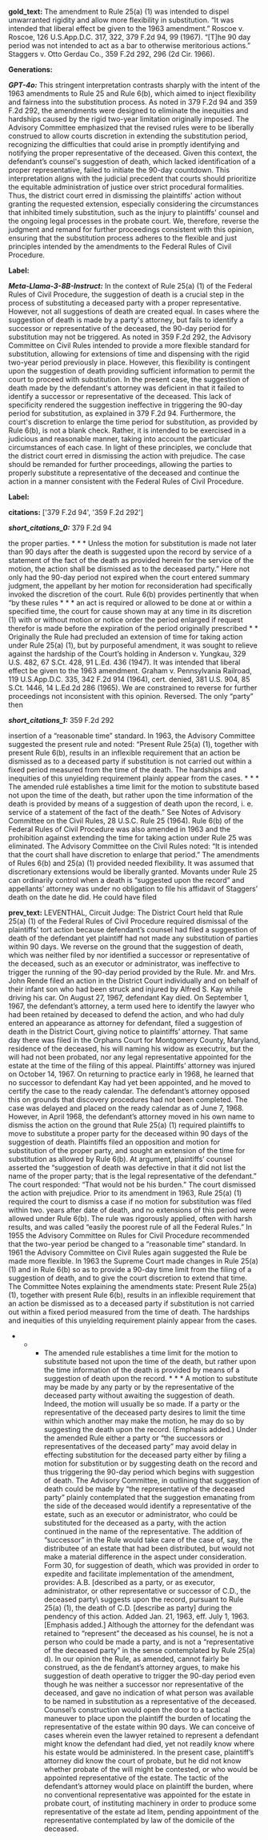 **gold_text:**
The amendment to Rule 25(a) (1) was intended to dispel unwarranted rigidity and allow more
flexibility in substitution. “It was intended that liberal effect be given to the 1963 amendment.”
Roscoe v. Roscoe, 126 U.S.App.D.C. 317, 322, 379 F.2d 94, 99 (1967). “[T]he 90 day period was not
intended to act as a bar to otherwise meritorious actions.” Staggers v. Otto Gerdau Co., 359 F.2d
292, 296 (2d Cir. 1966).

**Generations:**


***GPT-4o:***
This stringent interpretation contrasts sharply with the intent of the 1963 amendments to Rule 25
and Rule 6(b), which aimed to inject flexibility and fairness into the substitution process. As
noted in 379 F.2d 94 and 359 F.2d 292, the amendments were designed to eliminate the inequities and
hardships caused by the rigid two-year limitation originally imposed. The Advisory Committee
emphasized that the revised rules were to be liberally construed to allow courts discretion in
extending the substitution period, recognizing the difficulties that could arise in promptly
identifying and notifying the proper representative of the deceased.   Given this context, the
defendant’s counsel's suggestion of death, which lacked identification of a proper representative,
failed to initiate the 90-day countdown. This interpretation aligns with the judicial precedent that
courts should prioritize the equitable administration of justice over strict procedural formalities.
Thus, the district court erred in dismissing the plaintiffs' action without granting the requested
extension, especially considering the circumstances that inhibited timely substitution, such as the
injury to plaintiffs' counsel and the ongoing legal processes in the probate court.  We, therefore,
reverse the judgment and remand for further proceedings consistent with this opinion, ensuring that
the substitution process adheres to the flexible and just principles intended by the amendments to
the Federal Rules of Civil Procedure.


**Label:** 


***Meta-Llama-3-8B-Instruct:***
  In the context of Rule 25(a) (1) of the Federal Rules of Civil Procedure, the suggestion of death
is a crucial step in the process of substituting a deceased party with a proper representative.
However, not all suggestions of death are created equal. In cases where the suggestion of death is
made by a party's attorney, but fails to identify a successor or representative of the deceased, the
90-day period for substitution may not be triggered.  As noted in 359 F.2d 292, the Advisory
Committee on Civil Rules intended to provide a more flexible standard for substitution, allowing for
extensions of time and dispensing with the rigid two-year period previously in place. However, this
flexibility is contingent upon the suggestion of death providing sufficient information to permit
the court to proceed with substitution.  In the present case, the suggestion of death made by the
defendant's attorney was deficient in that it failed to identify a successor or representative of
the deceased. This lack of specificity rendered the suggestion ineffective in triggering the 90-day
period for substitution, as explained in 379 F.2d 94.  Furthermore, the court's discretion to
enlarge the time period for substitution, as provided by Rule 6(b), is not a blank check. Rather, it
is intended to be exercised in a judicious and reasonable manner, taking into account the particular
circumstances of each case.  In light of these principles, we conclude that the district court erred
in dismissing the action with prejudice. The case should be remanded for further proceedings,
allowing the parties to properly substitute a representative of the deceased and continue the action
in a manner consistent with the Federal Rules of Civil Procedure.


**Label:** 


**citations:** ['379 F.2d 94', '359 F.2d 292']

***short_citations_0:*** 379 F.2d 94

the proper parties. * * * Unless the motion for substitution is made not later than 90 days after the death is suggested upon the record by service of a statement of the fact of the death as provided herein for the service of the motion, the action shall be dismissed as to the deceased party.” Here not only had the 90-day period not expired when the court entered summary judgment, the appellant by her motion for reconsideration had specifically invoked the discretion of the court. Rule 6(b) provides pertinently that when “by these rules * * * an act is required or allowed to be done at or within a specified time, the court for cause shown may at any time in its discretion (1) with or without motion or notice order the period enlarged if request therefor is made before the expiration of the period originally prescribed * * Originally the Rule had precluded an extension of time for taking action under Rule 25(a) (1), but by purposeful amendment, it was sought to relieve against the hardship of the Court’s holding in Anderson v. Yungkau, 329 U.S. 482, 67 S.Ct. 428, 91 L.Ed. 436 (1947). It was intended that liberal effect be given to the 1963 amendment. Graham v. Pennsylvania Railroad, 119 U.S.App.D.C. 335, 342 F.2d 914 (1964), cert. denied, 381 U.S. 904, 85 S.Ct. 1446, 14 L.Ed.2d 286 (1965). We are constrained to reverse for further proceedings not inconsistent with this opinion. Reversed. The only “party” then

***short_citations_1:*** 359 F.2d 292

insertion of a “reasonable time” standard. In 1963, the Advisory Committee suggested the present rule and noted: “Present Rule 25(a) (1), together with present Rule 6(b), results in an inflexible requirement that an action be dismissed as to a deceased party if substitution is not carried out within a fixed period measured from the time of the death. The hardships and inequities of this unyielding requirement plainly appear from the cases. * * * The amended rulé establishes a time limit for the motion to substitute based not upon the time of the death, but rather upon the time information of the death is provided by means of a suggestion of death upon the record, i. e. service of a statement of the fact of the death.” See Notes of Advisory Committee on the Civil Rules, 28 U.S.C. Rule 25 (1964). Rule 6(b) of the Federal Rules of Civil Procedure was also amended in 1963 and the prohibition against extending the time for taking action under Rule 25 was eliminated. The Advisory Committee on the Civil Rules noted: “It is intended that the court shall have discretion to enlarge that period.” The amendments of Rules 6(b) and 25(a) (1) provided needed flexibility. It was assumed that discretionary extensions would be liberally granted. Movants under Rule 25 can ordinarily control when a death is “suggested upon the record” and appellants’ attorney was under no obligation to file his affidavit of Staggers’ death on the date he did. He could have filed

**prev_text:**
LEVENTHAL, Circuit Judge: The District Court held that Rule 25(a) (1) of the Federal Rules of Civil
Procedure required dismissal of the plaintiffs’ tort action because defendant’s counsel had filed a
suggestion of death of the defendant yet plaintiff had not made any substitution of parties within
90 days. We reverse on the ground that the suggestion of death, which was neither filed by nor
identified a successor or representative of the deceased, such as an executor or administrator, was
ineffective to trigger the running of the 90-day period provided by the Rule. Mr. and Mrs. John
Rende filed an action in the District Court individually and on behalf of their infant son who had
been struck and injured by Alfred S. Kay while driving his car. On August 27, 1967, defendant Kay
died. On September 1, 1967, the defendant’s attorney, a term used here to identify the lawyer who
had been retained by deceased to defend the action, and who had duly entered an appearance as
attorney for defendant, filed a suggestion of death in the District Court, giving notice to
plaintiffs’ attorney. That same day there was filed in the Orphans Court for Montgomery County,
Maryland, residence of the deceased, his will naming his widow as executrix, but the will had not
been probated, nor any legal representative appointed for the estate at the time of the filing of
this appeal. Plaintiffs’ attorney was injured on October 14, 1967. On returning to practice early in
1968, he learned that no successor to defendant Kay had yet been appointed, and he moved to certify
the case to the ready calendar. The defendant’s attorney opposed this on grounds that discovery
procedures had not been completed. The case was delayed and placed on the ready calendar as of June
7, 1968. However, in April 1968, the defendant’s attorney moved in his own name to dismiss the
action on the ground that Rule 25(a) (1) required plaintiffs to move to substitute a proper party
for the deceased within 90 days of the suggestion of death. Plaintiffs filed an opposition and
motion for substitution of the proper party, and sought an extension of the time for substitution as
allowed by Rule 6(b). At argument, plaintiffs’ counsel asserted the “suggestion of death was
defective in that it did not list the name of the proper party; that is the legal representative of
the defendant.” The court responded: “That would not be his burden.” The court dismissed the action
with prejudice. Prior to its amendment in 1963, Rule 25(a) (1) required the court to dismiss a case
if no motion for substitution was filed within two. years after date of death, and no extensions of
this period were allowed under Rule 6(b). The rule was rigorously applied, often with harsh results,
and was called “easily the poorest rule of all the Federal Rules.” In 1955 the Advisory Committee on
Rules for Civil Procedure recommended that the two-year period be changed to a “reasonable time”
standard. In 1961 the Advisory Committee on Civil Rules again suggested the Rule be made more
flexible. In 1963 the Supreme Court made changes in Rule 25(a) (1) and in Rule 6(b) so as to provide
a 90-day time limit from the filing of a suggestion of death, and to give the court discretion to
extend that time. The Committee Notes explaining the amendments state: Present Rule 25(a) (1),
together with present Rule 6(b), results in an inflexible requirement that an action be dismissed as
to a deceased party if substitution is not carried out within a fixed period measured from the time
of death. The hardships and inequities of this unyielding requirement plainly appear from the cases.
* * * The amended rule establishes a time limit for the motion to substitute based not upon the time
of the death, but rather upon the time information of the death is provided by means of a suggestion
of death upon the record. * * * A motion to substitute may be made by any party or by the
representative of the deceased party without awaiting the suggestion of death. Indeed, the motion
will usually be so made. If a party or the representative of the deceased party desires to limit the
time within which another may make the motion, he may do so by suggesting the death upon the record.
(Emphasis added.) Under the amended Rule either a party or “the successors or representatives of the
deceased party” may avoid delay in effecting substitution for the deceased party either by filing a
motion for substitution or by suggesting death on the record and thus triggering the 90-day period
which begins with suggestion of death. The Advisory Committee, in outlining that suggestion of death
could be made by “the representative of the deceased party” plainly contemplated that the suggestion
emanating from the side of the deceased would identify a representative of the estate, such as an
executor or administrator, who could be substituted for the deceased as a party, with the action
continued in the name of the representative. The addition of “successor” in the Rule would take care
of the case of, say, the distributee of an estate that had been distributed, but would not make a
material difference in the aspect under consideration. Form 30, for suggestion of death, which was
provided in order to expedite and facilitate implementation of the amendment, provides: A.B.
[described as a party, or as executor, administrator, or other representative or successor of C.D.,
the deceased party\ suggests upon the record, pursuant to Rule 25(a) (1), the death of C.D.
[describe as party] during the pendency of this action. Added Jan. 21, 1963, eff. July 1, 1963.
[Emphasis added.] Although the attorney for the defendant was retained to “represent” the deceased
as his counsel, he is not a person who could be made a party, and is not a “representative of the
deceased party” in the sense contemplated by Rule 25(a) d). In our opinion the Rule, as amended,
cannot fairly be construed, as the de fendant’s attorney argues, to make his suggestion of death
operative to trigger the 90-day period even though he was neither a successor nor representative of
the deceased, and gave no indication of what person was available to be named in substitution as a
representative of the deceased. Counsel’s construction would open the door to a tactical maneuver to
place upon the plaintiff the burden of locating the representative of the estate within 90 days. We
can conceive of cases wherein even the lawyer retained to represent a defendant might know the
defendant had died, yet not readily know where his estate would be administered. In the present
case, plaintiff’s attorney did know the court of probate, but he did not know whether probate of the
will might be contested, or who would be appointed representative of the estate. The tactic of the
defendant’s attorney would place on plaintiff the burden, where no conventional representative was
appointed for the estate in probate court, of instituting machinery in order to produce some
representative of the estate ad litem, pending appointment of the representative contemplated by law
of the domicile of the deceased.


